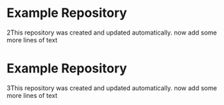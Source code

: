 # Example Repository

2This repository was created and updated automatically. now add some more lines of text
# Example Repository

3This repository was created and updated automatically. now add some more lines of text